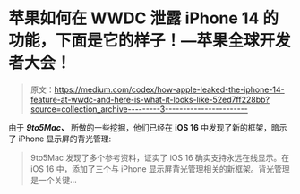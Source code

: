 # 苹果如何在 WWDC 泄露 iPhone 14 的功能，下面是它的样子！—苹果全球开发者大会！

> 原文：<https://medium.com/codex/how-apple-leaked-the-iphone-14-feature-at-wwdc-and-here-is-what-it-looks-like-52ed7ff228bb?source=collection_archive---------3----------------------->

由于 ***9to5Mac、*** 所做的一些挖掘，他们已经在 **iOS 16** 中发现了新的框架，暗示了 iPhone 显示屏的背光管理:

> 9to5Mac 发现了多个参考资料，证实了 iOS 16 确实支持永远在线显示。在 iOS 16 中，添加了三个与 iPhone 显示屏背光管理相关的新框架。背光管理是一个关键…